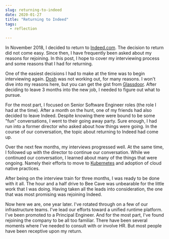 ```yaml
---
slug: returning-to-indeed
date: 2020-01-27
title: "Returning to Indeed"
tags:
  - reflection

---
```


In November 2018, I decided to return to [Indeed.com](https://indeed.com).
The decision to return did not come easy.
Since then, I have frequently been asked about my reasons for rejoining.
In this post, I hope to cover my interviewing process and some reasons that I had for returning. 

<!--more-->

One of the easiest decisions I had to make at the time was to begin interviewing again.
[Dosh](http://dosh.cash/) was not working out, for many reasons.
I won't dive into my reasons here, but you can get the gist from [Glassdoor](https://www.glassdoor.com/Reviews/Dosh-Reviews-E1519109.htm).
After deciding to leave 3 months into the new job, I needed to figure out what to pursue.

For the most part, I focused on Senior Software Engineer roles (the role I had at the time).
After a month on the hunt, one of my friends had also decided to leave Indeed.
Despite knowing there were bound to be some "fun" conversations, I went to their going away party.
Sure enough, I had run into a former director who asked about how things were going.
In the course of our conversation, the topic about returning to Indeed had come up.

Over the next few months, my interviews progressed well.
At the same time, I followed up with the director to continue our conversation.
While we continued our conversation, I learned about many of the things that were ongoing.
Namely their efforts to move to [Kubernetes](http://kubernetes.io) and adoption of cloud native practices.

After being on the interview train for three months, I was ready to be done with it all.
The hour and a half drive to Bee Cave was unbearable for the little work that I was doing.
Having taken all the leads into consideration, the one that was most promising was rejoining Indeed.

Now here we are, one year later.
I've rotated through on a few of our infrastructure teams.
I've lead our efforts toward a unified runtime platform.
I've been promoted to a Principal Engineer.
And for the most part, I've found rejoining the company to be all too familiar.
There have been several moments where I've needed to consult with or involve HR. 
But most people have been receptive upon my return.
